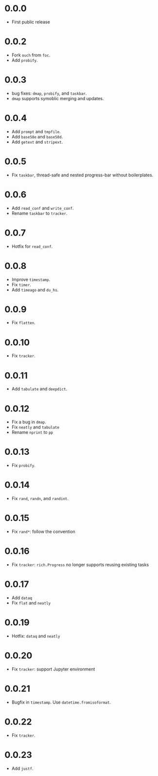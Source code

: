# 0.0.0
- First public release

# 0.0.2
- Fork `ouch` from `foc`.
- Add `probify`.

# 0.0.3
- bug fixes: `dmap`, `probify`, and `taskbar`.
- `dmap` supports symoblic merging and updates.

# 0.0.4
- Add `prompt` and `tmpfile`.
- Add `base58e` and `base58d`.
- Add `getext` and `stripext`.

# 0.0.5
- Fix `taskbar`, thread-safe and nested progress-bar without boilerplates.

# 0.0.6
- Add `read_conf` and `write_conf`.
- Rename `taskbar` to `tracker`.

# 0.0.7
- Hotfix for `read_conf`.

# 0.0.8
- Improve `timestamp`.
- Fix `timer`.
- Add `timeago` and `du_hs`.

# 0.0.9
- Fix `flatten`.

# 0.0.10
- Fix `tracker`.

# 0.0.11
- Add `tabulate` and `deepdict`.

# 0.0.12
- Fix a bug in `dmap`.
- Fix `neatly` and `tabulate`
- Rename `nprint` to `pp`

# 0.0.13
- Fix `probify`.

# 0.0.14
- Fix `rand`, `randn`, and `randint`.

# 0.0.15
- Fix `rand*`: follow the convention

# 0.0.16
- Fix `tracker`: `rich.Progress` no longer supports reusing existing tasks

# 0.0.17
- Add `dataq`
- Fix `flat` and `neatly`

# 0.0.19
- Hotfix: `dataq` and `neatly`

# 0.0.20
- Fix `tracker`: support Jupyter environment

# 0.0.21
- Bugfix in `timestamp`. Use `datetime.fromisoformat`.

# 0.0.22
- Fix `tracker`.

# 0.0.23
- Add `justf`. 
